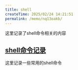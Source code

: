 ```yaml
---
title: shell
createTime: 2025/02/24 14:21:51
permalink: /memo/nq13oakb/
---
```


 这里记录了shell命令相关的内容

## [shell命令记录](./shell命令记录.md)

这里记录一些常用的shell命令